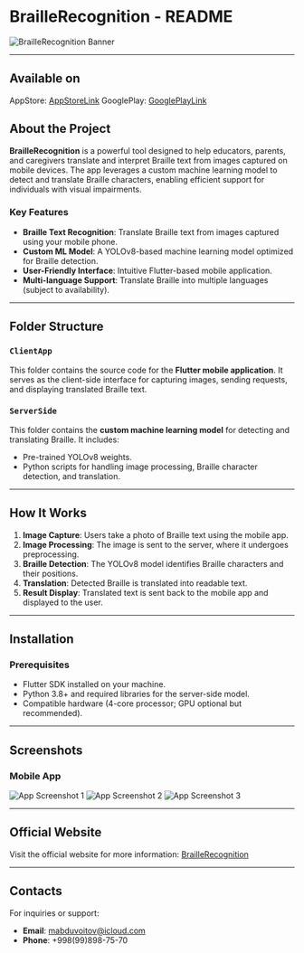 # BrailleRecognition - README

![BrailleRecognition Banner](res/banner_2.png.png)

---

## Available on
AppStore: [AppStoreLink](https://apps.apple.com/ru/app/braille-recognition/id1669110413)
GooglePlay: [GooglePlayLink](https://play.google.com/store/apps/details?id=uz.mq.braillerecognition)

## About the Project

**BrailleRecognition** is a powerful tool designed to help educators, parents, and caregivers translate and interpret Braille text from images captured on mobile devices. The app leverages a custom machine learning model to detect and translate Braille characters, enabling efficient support for individuals with visual impairments.

### Key Features
- **Braille Text Recognition**: Translate Braille text from images captured using your mobile phone.
- **Custom ML Model**: A YOLOv8-based machine learning model optimized for Braille detection.
- **User-Friendly Interface**: Intuitive Flutter-based mobile application.
- **Multi-language Support**: Translate Braille into multiple languages (subject to availability).

---

## Folder Structure

### `ClientApp`
This folder contains the source code for the **Flutter mobile application**. It serves as the client-side interface for capturing images, sending requests, and displaying translated Braille text.

### `ServerSide`
This folder contains the **custom machine learning model** for detecting and translating Braille. It includes:
- Pre-trained YOLOv8 weights.
- Python scripts for handling image processing, Braille character detection, and translation.

---

## How It Works

1. **Image Capture**: Users take a photo of Braille text using the mobile app.
2. **Image Processing**: The image is sent to the server, where it undergoes preprocessing.
3. **Braille Detection**: The YOLOv8 model identifies Braille characters and their positions.
4. **Translation**: Detected Braille is translated into readable text.
5. **Result Display**: Translated text is sent back to the mobile app and displayed to the user.

---

## Installation

### Prerequisites
- Flutter SDK installed on your machine.
- Python 3.8+ and required libraries for the server-side model.
- Compatible hardware (4-core processor; GPU optional but recommended).

---

## Screenshots

### Mobile App
![App Screenshot 1](res/main.png)
![App Screenshot 2](res/result.png)
![App Screenshot 3](res/trants.png)

---

## Official Website

Visit the official website for more information: [BrailleRecognition](https://braillerecognition.alfocus.uz/)

---


## Contacts

For inquiries or support:
- **Email**: mabduvoitov@icloud.com
- **Phone**: +998(99)898-75-70
